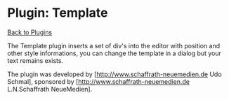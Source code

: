# Plugin: Template

[Back to Plugins](Plugins.html)

The Template plugin inserts a set of div's into the editor with position and other style informations, you can change the template in a dialog but your text remains exists.

The plugin was developed by [http://www.schaffrath-neuemedien.de Udo Schmal], sponsored by [http://www.schaffrath-neuemedien.de L.N.Schaffrath NeueMedien].
